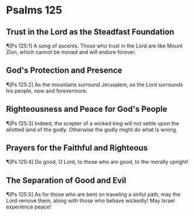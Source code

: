# Psalms 125

## Trust in the Lord as the Steadfast Foundation
¶[Ps 125:1] A song of ascents. Those who trust in the Lord are like Mount Zion, which cannot be moved and will endure forever.

## God's Protection and Presence
¶[Ps 125:2] As the mountains surround Jerusalem, so the Lord surrounds his people, now and forevermore.

## Righteousness and Peace for God's People
¶[Ps 125:3] Indeed, the scepter of a wicked king will not settle upon the allotted land of the godly. Otherwise the godly might do what is wrong.

## Prayers for the Faithful and Righteous
¶[Ps 125:4] Do good, O Lord, to those who are good, to the morally upright!

## The Separation of Good and Evil
¶[Ps 125:5] As for those who are bent on traveling a sinful path, may the Lord remove them, along with those who behave wickedly! May Israel experience peace!

